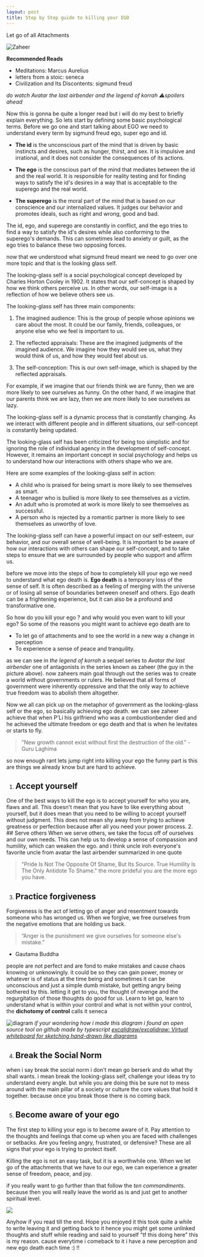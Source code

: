 ```yaml
---
layout: post
title: Step by Step guide to killing your EGO
---
```

Let go of all Attachments



![Zaheer](https://i.imgur.com/AAOdF8F.png)

**Recommended Reads** 

- Meditations:  Marcus Aurelius 
- letters from a stoic: seneca 
- Civilization and Its Discontents: sigmund freud 


*do watch Avatar the last airbender and the legend of korrah*
*⚠️spoilers ahead*

Now this is gonna be quite a longer read but i will do my best to briefly explain everything.
So lets start by defining some basic psychological terms. Before we go one and start talking about EGO we need to understand every term by sigmund freud ego, super ego and id.

- **The id** is the unconscious part of the mind that is driven by basic instincts and desires, such as hunger, thirst, and sex. It is impulsive and irrational, and it does not consider the consequences of its actions.

- **The ego** is the conscious part of the mind that mediates between the id and the real world. It is responsible for reality testing and for finding ways to satisfy the id's desires in a way that is acceptable to the superego and the real world.

- **The superego** is the moral part of the mind that is based on our conscience and our internalized values. It judges our behavior and promotes ideals, such as right and wrong, good and bad.

The id, ego, and superego are constantly in conflict, and the ego tries to find a way to satisfy the id's desires while also conforming to the superego's demands. This can sometimes lead to anxiety or guilt, as the ego tries to balance these two opposing forces.

now that we understood what sigmund freud meant we need to go over one more topic and that is the looking glass self.

The looking-glass self is a social psychological concept developed by Charles Horton Cooley in 1902. It states that our self-concept is shaped by how we think others perceive us. In other words, our self-image is a reflection of how we believe others see us.

The looking-glass self has three main components:

  1.  The imagined audience: This is the group of people whose opinions we care about the most. It could be our family, friends, colleagues, or anyone else who we feel is important to us.

  2.  The reflected appraisals: These are the imagined judgments of the imagined audience. We imagine how they would see us, what they would think of us, and how they would feel about us.
  
  3.  The self-conception: This is our own self-image, which is shaped by the reflected appraisals.

For example, if we imagine that our friends think we are funny, then we are more likely to see ourselves as funny. On the other hand, if we imagine that our parents think we are lazy, then we are more likely to see ourselves as lazy.

The looking-glass self is a dynamic process that is constantly changing. As we interact with different people and in different situations, our self-concept is constantly being updated.

The looking-glass self has been criticized for being too simplistic and for ignoring the role of individual agency in the development of self-concept. However, it remains an important concept in social psychology and helps us to understand how our interactions with others shape who we are.

Here are some examples of the looking-glass self in action:

  -  A child who is praised for being smart is more likely to see themselves as smart.
 -   A teenager who is bullied is more likely to see themselves as a victim.
 -   An adult who is promoted at work is more likely to see themselves as successful.
  -  A person who is rejected by a romantic partner is more likely to see themselves as unworthy of love.

The looking-glass self can have a powerful impact on our self-esteem, our behavior, and our overall sense of well-being. It is important to be aware of how our interactions with others can shape our self-concept, and to take steps to ensure that we are surrounded by people who support and affirm us.

before we move into the steps of how to completely kill your ego we need to understand what ego death is. 
**Ego death** is a temporary loss of the sense of self. It is often described as a feeling of merging with the universe or of losing all sense of boundaries between oneself and others. Ego death can be a frightening experience, but it can also be a profound and transformative one.

So how do you kill your ego ? and why would you even want to kill your ego?
So some of the reasons you might want to achieve ego death are to
- To let go of attachments and to see the world in a new way a change in perception 
- To experience a sense of peace and tranquility.

as we can see in *the legend of korrah* a sequel series to *Avatar the last airbender* one of antagonists in the series known as zaheer (the guy in the picture above). now zaheers main goal through out the series was to create a world without governments or rulers. He believed that all forms of government were inherently oppressive and that the only way to achieve true freedom was to abolish them altogether. 

Now we all can pick up on the metaphor of government as the looking-glass self or the ego, so basically achieving ego death. 
we can see zaheer achieve that when P'Li his girlfriend who was a combustionbender died and he achieved the ultimate freedom or ego death and that is when he levitates or starts to fly. 

> "New growth cannot exist without first the destruction of the old."
	- Guru Laghima

so now enough rant lets jump right into killing your ego the funny part is this are things we already know but are hard to achieve.

1. ## Accept yourself
One of the best ways to kill the ego is to accept yourself for who you are, flaws and all. This doesn't mean that you have to like everything about yourself, but it does mean that you need to be willing to accept yourself without judgment. This does not mean shy away from trying to achieve greatness or perfection because after all you need your power process.
2. ## Serve others
When we serve others, we take the focus off of ourselves and our own needs. This can help us to develop a sense of compassion and humility, which can weaken the ego. and i think uncle iroh everyone's favorite uncle from avatar the last airbender summarized in one quote
> "Pride Is Not The Opposite Of Shame, But Its Source. True Humility Is The Only Antidote To Shame."
the more prideful you are the more ego you have.

3. ## Practice forgiveness
Forgiveness is the act of letting go of anger and resentment towards someone who has wronged us. When we forgive, we free ourselves from the negative emotions that are holding us back.
> “Anger is the punishment we give ourselves for someone else's mistake.” 
-  Gautama Buddha 

people are not perfect and are fond to make mistakes and cause chaos knowing or unknowingly. it could be so they can gain power, money or whatever is of status at the time being and sometimes it can be unconscious and just a simple dumb mistake, but getting angry being bothered by this. letting it get to you, the thought of revenge and the regurgitation of those thoughts do good for us. Learn to let go, learn to understand what is within your control and what is not within your control, the **dichotomy of control** calls it seneca

![diagram](https://i.imgur.com/90hkrmq.png)
*if your wondering how i made this diagram i found an open source tool on github made by typescript [excalidraw/excalidraw: Virtual whiteboard for sketching hand-drawn like diagrams](https://github.com/excalidraw/excalidraw)*

4. ## Break the Social Norm
when i say break the social norm i don't mean go berserk and do what thy shall wants. i mean break the looking-glass self, challenge your ideas try to understand every angle. but while you are doing this be sure not to mess around with the main pillar of a society or culture the core values that hold it together. because once you break those there is no coming back.

5. ## Become aware of your ego
The first step to killing your ego is to become aware of it. Pay attention to the thoughts and feelings that come up when you are faced with challenges or setbacks. Are you feeling angry, frustrated, or defensive? These are all signs that your ego is trying to protect itself.

Killing the ego is not an easy task, but it is a worthwhile one. When we let go of the attachments that we have to our ego, we can experience a greater sense of freedom, peace, and joy.

if you really want to go further than that follow the *ten commandments*. because then you will really leave the world as is and just get to another spiritual level.

![](https://i.imgur.com/nEU2iR6.png)

Anyhow if you read till the end. Hope you enjoyed it this took quite a while to write leaving it and getting back to it hence you might get some unlinked thoughts and stuff while reading and said to yourself "tf this doing here" this is my reason. cause everytime i comeback to it i have a new perception and new ego death each time :) !!
 
